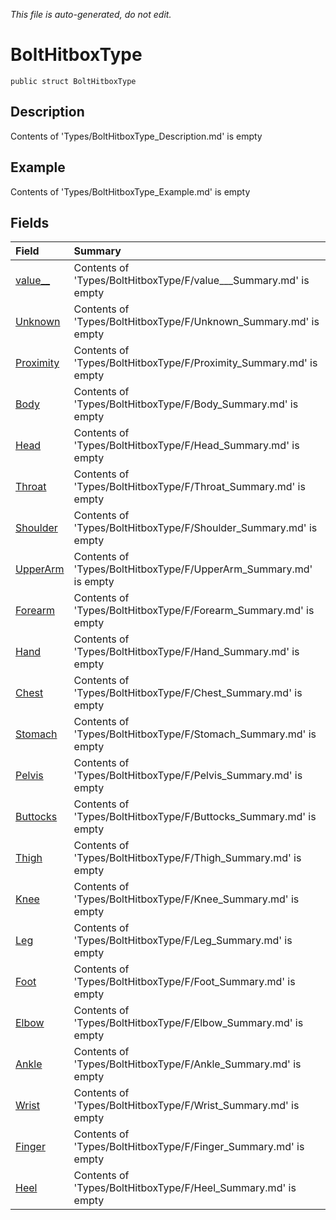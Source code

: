 *This file is auto-generated, do not edit.*

# BoltHitboxType
`public struct BoltHitboxType`
## Description
Contents of 'Types/BoltHitboxType_Description.md' is empty
## Example
Contents of 'Types/BoltHitboxType_Example.md' is empty
## Fields
| Field | Summary |
|:-----|:--------|
|[value__](BoltHitboxType/F/value__.md)|Contents of 'Types/BoltHitboxType/F/value___Summary.md' is empty|
|[Unknown](BoltHitboxType/F/Unknown.md)|Contents of 'Types/BoltHitboxType/F/Unknown_Summary.md' is empty|
|[Proximity](BoltHitboxType/F/Proximity.md)|Contents of 'Types/BoltHitboxType/F/Proximity_Summary.md' is empty|
|[Body](BoltHitboxType/F/Body.md)|Contents of 'Types/BoltHitboxType/F/Body_Summary.md' is empty|
|[Head](BoltHitboxType/F/Head.md)|Contents of 'Types/BoltHitboxType/F/Head_Summary.md' is empty|
|[Throat](BoltHitboxType/F/Throat.md)|Contents of 'Types/BoltHitboxType/F/Throat_Summary.md' is empty|
|[Shoulder](BoltHitboxType/F/Shoulder.md)|Contents of 'Types/BoltHitboxType/F/Shoulder_Summary.md' is empty|
|[UpperArm](BoltHitboxType/F/UpperArm.md)|Contents of 'Types/BoltHitboxType/F/UpperArm_Summary.md' is empty|
|[Forearm](BoltHitboxType/F/Forearm.md)|Contents of 'Types/BoltHitboxType/F/Forearm_Summary.md' is empty|
|[Hand](BoltHitboxType/F/Hand.md)|Contents of 'Types/BoltHitboxType/F/Hand_Summary.md' is empty|
|[Chest](BoltHitboxType/F/Chest.md)|Contents of 'Types/BoltHitboxType/F/Chest_Summary.md' is empty|
|[Stomach](BoltHitboxType/F/Stomach.md)|Contents of 'Types/BoltHitboxType/F/Stomach_Summary.md' is empty|
|[Pelvis](BoltHitboxType/F/Pelvis.md)|Contents of 'Types/BoltHitboxType/F/Pelvis_Summary.md' is empty|
|[Buttocks](BoltHitboxType/F/Buttocks.md)|Contents of 'Types/BoltHitboxType/F/Buttocks_Summary.md' is empty|
|[Thigh](BoltHitboxType/F/Thigh.md)|Contents of 'Types/BoltHitboxType/F/Thigh_Summary.md' is empty|
|[Knee](BoltHitboxType/F/Knee.md)|Contents of 'Types/BoltHitboxType/F/Knee_Summary.md' is empty|
|[Leg](BoltHitboxType/F/Leg.md)|Contents of 'Types/BoltHitboxType/F/Leg_Summary.md' is empty|
|[Foot](BoltHitboxType/F/Foot.md)|Contents of 'Types/BoltHitboxType/F/Foot_Summary.md' is empty|
|[Elbow](BoltHitboxType/F/Elbow.md)|Contents of 'Types/BoltHitboxType/F/Elbow_Summary.md' is empty|
|[Ankle](BoltHitboxType/F/Ankle.md)|Contents of 'Types/BoltHitboxType/F/Ankle_Summary.md' is empty|
|[Wrist](BoltHitboxType/F/Wrist.md)|Contents of 'Types/BoltHitboxType/F/Wrist_Summary.md' is empty|
|[Finger](BoltHitboxType/F/Finger.md)|Contents of 'Types/BoltHitboxType/F/Finger_Summary.md' is empty|
|[Heel](BoltHitboxType/F/Heel.md)|Contents of 'Types/BoltHitboxType/F/Heel_Summary.md' is empty|
